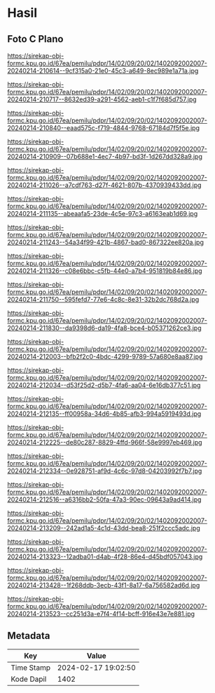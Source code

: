 # Hasil

## Foto C Plano

https://sirekap-obj-formc.kpu.go.id/67ea/pemilu/pdpr/14/02/09/20/02/1402092002007-20240214-210614--9cf315a0-21e0-45c3-a649-8ec989e1a71a.jpg

https://sirekap-obj-formc.kpu.go.id/67ea/pemilu/pdpr/14/02/09/20/02/1402092002007-20240214-210717--8632ed39-a291-4562-aeb1-c1f7f685d757.jpg

https://sirekap-obj-formc.kpu.go.id/67ea/pemilu/pdpr/14/02/09/20/02/1402092002007-20240214-210840--eaad575c-f719-4844-9768-67184d7f5f5e.jpg

https://sirekap-obj-formc.kpu.go.id/67ea/pemilu/pdpr/14/02/09/20/02/1402092002007-20240214-210909--07b688e1-4ec7-4b97-bd3f-1d267dd328a9.jpg

https://sirekap-obj-formc.kpu.go.id/67ea/pemilu/pdpr/14/02/09/20/02/1402092002007-20240214-211026--a7cdf763-d27f-4621-807b-4370939433dd.jpg

https://sirekap-obj-formc.kpu.go.id/67ea/pemilu/pdpr/14/02/09/20/02/1402092002007-20240214-211135--abeaafa5-23de-4c5e-97c3-a6163eab1d69.jpg

https://sirekap-obj-formc.kpu.go.id/67ea/pemilu/pdpr/14/02/09/20/02/1402092002007-20240214-211243--54a34f99-421b-4867-bad0-867322ee820a.jpg

https://sirekap-obj-formc.kpu.go.id/67ea/pemilu/pdpr/14/02/09/20/02/1402092002007-20240214-211326--c08e6bbc-c5fb-44e0-a7b4-951819b84e86.jpg

https://sirekap-obj-formc.kpu.go.id/67ea/pemilu/pdpr/14/02/09/20/02/1402092002007-20240214-211750--595fefd7-77e6-4c8c-8e31-32b2dc768d2a.jpg

https://sirekap-obj-formc.kpu.go.id/67ea/pemilu/pdpr/14/02/09/20/02/1402092002007-20240214-211830--da9398d6-da19-4fa8-bce4-b05371262ce3.jpg

https://sirekap-obj-formc.kpu.go.id/67ea/pemilu/pdpr/14/02/09/20/02/1402092002007-20240214-212003--bfb2f2c0-4bdc-4299-9789-57a680e8aa87.jpg

https://sirekap-obj-formc.kpu.go.id/67ea/pemilu/pdpr/14/02/09/20/02/1402092002007-20240214-212034--d53f25d2-d5b7-4fa6-aa04-6e16db377c51.jpg

https://sirekap-obj-formc.kpu.go.id/67ea/pemilu/pdpr/14/02/09/20/02/1402092002007-20240214-212135--ff00958a-34d6-4b85-afb3-994a5919493d.jpg

https://sirekap-obj-formc.kpu.go.id/67ea/pemilu/pdpr/14/02/09/20/02/1402092002007-20240214-212225--de80c287-8829-4ffd-966f-58e9997eb469.jpg

https://sirekap-obj-formc.kpu.go.id/67ea/pemilu/pdpr/14/02/09/20/02/1402092002007-20240214-212334--0e928751-af9d-4c6c-97d8-04203992f7b7.jpg

https://sirekap-obj-formc.kpu.go.id/67ea/pemilu/pdpr/14/02/09/20/02/1402092002007-20240214-212516--a6316bb2-50fa-47a3-90ec-09643a9ad414.jpg

https://sirekap-obj-formc.kpu.go.id/67ea/pemilu/pdpr/14/02/09/20/02/1402092002007-20240214-213209--242ad1a5-4c1d-43dd-bea8-251f2ccc5adc.jpg

https://sirekap-obj-formc.kpu.go.id/67ea/pemilu/pdpr/14/02/09/20/02/1402092002007-20240214-213323--12adba01-d4ab-4f28-86e4-d45bdf057043.jpg

https://sirekap-obj-formc.kpu.go.id/67ea/pemilu/pdpr/14/02/09/20/02/1402092002007-20240214-213428--1f268ddb-3ecb-43f1-8a17-6a756582ad6d.jpg

https://sirekap-obj-formc.kpu.go.id/67ea/pemilu/pdpr/14/02/09/20/02/1402092002007-20240214-213523--cc251d3a-e7f4-4f14-bcff-916e43e7e881.jpg


## Metadata

| Key        | Value               |
| ---------- | ------------------- |
| Time Stamp | 2024-02-17 19:02:50 |
| Kode Dapil | 1402                |



